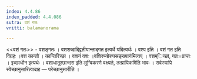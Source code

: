 ```yaml
---
index: 4.4.86
index_padded: 4.4.086
sutra: वशं गतः
vritti: balamanorama

---
```

<<वशं गतः>> - वशङ्गतः । वशशब्दाद्द्वितीयान्ताद्गत इत्यर्थे यदित्यर्थः । वश्य इति । वशं गत इति विग्रहः ।वश कान्तौ॑ । कान्तिरिच्छा । वशनं वशः ।वशिरण्योरुपसङ्ख्यान॑मित्यप् । वशम्िच्छां, गतः=प्राप्तः । इच्छाधीन इत्यर्थः । वशाधातुश्छान्दस इति लुग्विकरणे वक्ष्यते, तत्प्रायिकमिति भावः । सर्वस्यापि स्वेच्छानुसारित्वादाह — परेच्छानुसारीति । 